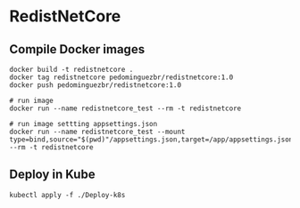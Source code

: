 # RedistNetCore

## Compile Docker images 
```
docker build -t redistnetcore .
docker tag redistnetcore pedominguezbr/redistnetcore:1.0
docker push pedominguezbr/redistnetcore:1.0

# run image
docker run --name redistnetcore_test --rm -t redistnetcore 

# run image settting appsettings.json
docker run --name redistnetcore_test --mount type=bind,source="$(pwd)"/appsettings.json,target=/app/appsettings.json --rm -t redistnetcore
```

## Deploy in Kube 
```
kubectl apply -f ./Deploy-k8s
```